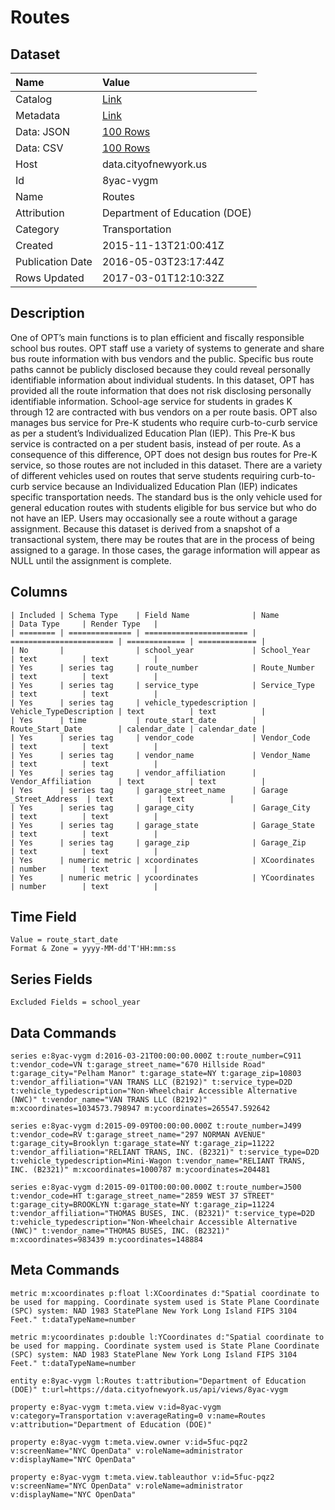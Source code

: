 # Routes

## Dataset

| Name | Value |
| :--- | :---- |
| Catalog | [Link](https://catalog.data.gov/dataset/routes) |
| Metadata | [Link](https://data.cityofnewyork.us/api/views/8yac-vygm) |
| Data: JSON | [100 Rows](https://data.cityofnewyork.us/api/views/8yac-vygm/rows.json?max_rows=100) |
| Data: CSV | [100 Rows](https://data.cityofnewyork.us/api/views/8yac-vygm/rows.csv?max_rows=100) |
| Host | data.cityofnewyork.us |
| Id | 8yac-vygm |
| Name | Routes |
| Attribution | Department of Education (DOE) |
| Category | Transportation |
| Created | 2015-11-13T21:00:41Z |
| Publication Date | 2016-05-03T23:17:44Z |
| Rows Updated | 2017-03-01T12:10:32Z |

## Description

One of OPT’s main functions is to plan efficient and fiscally responsible school bus routes. OPT staff use a variety of systems to generate and share bus route information with bus vendors and the public. Specific bus route paths cannot be publicly disclosed because they could reveal personally identifiable information about individual students. In this dataset, OPT has provided all the route information that does not risk disclosing personally identifiable information. 
School-age service for students in grades K through 12 are contracted with bus vendors on a per route basis. OPT also manages bus service for Pre-K students who require curb-to-curb service as per a student’s Individualized Education Plan (IEP). This Pre-K bus service is contracted on a per student basis, instead of per route. As a consequence of this difference, OPT does not design bus routes for Pre-K service, so those routes are not included in this dataset.
There are a variety of different vehicles used on routes that serve students requiring curb-to-curb service because an Individualized Education Plan (IEP) indicates specific transportation needs. The standard bus is the only vehicle used for general education routes with students eligible for bus service but who do not have an IEP.
Users may occasionally see a route without a garage assignment. Because this dataset is derived from a snapshot of a transactional system, there may be routes that are in the process of being assigned to a garage. In those cases, the garage information will appear as NULL until the assignment is complete.

## Columns

```ls
| Included | Schema Type    | Field Name              | Name                    | Data Type     | Render Type   |
| ======== | ============== | ======================= | ======================= | ============= | ============= |
| No       |                | school_year             | School_Year             | text          | text          |
| Yes      | series tag     | route_number            | Route_Number            | text          | text          |
| Yes      | series tag     | service_type            | Service_Type            | text          | text          |
| Yes      | series tag     | vehicle_typedescription | Vehicle_TypeDescription | text          | text          |
| Yes      | time           | route_start_date        | Route_Start_Date        | calendar_date | calendar_date |
| Yes      | series tag     | vendor_code             | Vendor_Code             | text          | text          |
| Yes      | series tag     | vendor_name             | Vendor_Name             | text          | text          |
| Yes      | series tag     | vendor_affiliation      | Vendor_Affiliation      | text          | text          |
| Yes      | series tag     | garage_street_name      | Garage _Street_Address  | text          | text          |
| Yes      | series tag     | garage_city             | Garage_City             | text          | text          |
| Yes      | series tag     | garage_state            | Garage_State            | text          | text          |
| Yes      | series tag     | garage_zip              | Garage_Zip              | text          | text          |
| Yes      | numeric metric | xcoordinates            | XCoordinates            | number        | text          |
| Yes      | numeric metric | ycoordinates            | YCoordinates            | number        | text          |
```

## Time Field

```ls
Value = route_start_date
Format & Zone = yyyy-MM-dd'T'HH:mm:ss
```

## Series Fields

```ls
Excluded Fields = school_year
```

## Data Commands

```ls
series e:8yac-vygm d:2016-03-21T00:00:00.000Z t:route_number=C911 t:vendor_code=VN t:garage_street_name="670 Hillside Road" t:garage_city="Pelham Manor" t:garage_state=NY t:garage_zip=10803 t:vendor_affiliation="VAN TRANS LLC (B2192)" t:service_type=D2D t:vehicle_typedescription="Non-Wheelchair Accessible Alternative (NWC)" t:vendor_name="VAN TRANS LLC (B2192)" m:xcoordinates=1034573.798947 m:ycoordinates=265547.592642

series e:8yac-vygm d:2015-09-09T00:00:00.000Z t:route_number=J499 t:vendor_code=RV t:garage_street_name="297 NORMAN AVENUE" t:garage_city=Brooklyn t:garage_state=NY t:garage_zip=11222 t:vendor_affiliation="RELIANT TRANS, INC. (B2321)" t:service_type=D2D t:vehicle_typedescription=Mini-Wagon t:vendor_name="RELIANT TRANS, INC. (B2321)" m:xcoordinates=1000787 m:ycoordinates=204481

series e:8yac-vygm d:2015-09-01T00:00:00.000Z t:route_number=J500 t:vendor_code=HT t:garage_street_name="2859 WEST 37 STREET" t:garage_city=BROOKLYN t:garage_state=NY t:garage_zip=11224 t:vendor_affiliation="THOMAS BUSES, INC. (B2321)" t:service_type=D2D t:vehicle_typedescription="Non-Wheelchair Accessible Alternative (NWC)" t:vendor_name="THOMAS BUSES, INC. (B2321)" m:xcoordinates=983439 m:ycoordinates=148884
```

## Meta Commands

```ls
metric m:xcoordinates p:float l:XCoordinates d:"Spatial coordinate to be used for mapping. Coordinate system used is State Plane Coordinate (SPC) system: NAD 1983 StatePlane New York Long Island FIPS 3104 Feet." t:dataTypeName=number

metric m:ycoordinates p:double l:YCoordinates d:"Spatial coordinate to be used for mapping. Coordinate system used is State Plane Coordinate (SPC) system: NAD 1983 StatePlane New York Long Island FIPS 3104 Feet." t:dataTypeName=number

entity e:8yac-vygm l:Routes t:attribution="Department of Education (DOE)" t:url=https://data.cityofnewyork.us/api/views/8yac-vygm

property e:8yac-vygm t:meta.view v:id=8yac-vygm v:category=Transportation v:averageRating=0 v:name=Routes v:attribution="Department of Education (DOE)"

property e:8yac-vygm t:meta.view.owner v:id=5fuc-pqz2 v:screenName="NYC OpenData" v:roleName=administrator v:displayName="NYC OpenData"

property e:8yac-vygm t:meta.view.tableauthor v:id=5fuc-pqz2 v:screenName="NYC OpenData" v:roleName=administrator v:displayName="NYC OpenData"
```